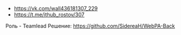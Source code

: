 - https://vk.com/wall436181307_229
- https://t.me/ithub_rostov/307

Роль - Teamlead
Решение:
https://github.com/SidereaH/WebPA-Back
